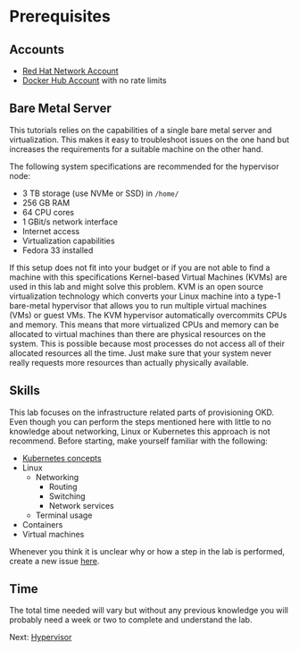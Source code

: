 # Prerequisites

## Accounts

* [Red Hat Network Account](https://www.redhat.com/wapps/ugc/register.html)
* [Docker Hub Account](https://hub.docker.com/signup) with no rate limits

## Bare Metal Server

This tutorials relies on the capabilities of a single bare metal server and
virtualization. This makes it easy to troubleshoot issues on the one hand but
increases the requirements for a suitable machine on the other hand.

The following system specifications are recommended for the hypervisor node:

* 3 TB storage (use NVMe or SSD) in `/home/`
* 256 GB RAM
* 64 CPU cores
* 1 GBit/s network interface
* Internet access
* Virtualization capabilities
* Fedora 33 installed

If this setup does not fit into your budget or if you are not able to find a
machine with this specifications Kernel-based Virtual Machines (KVMs) are used
in this lab and might solve this problem. KVM is an open source virtualization
technology which converts your Linux machine into a type-1 bare-metal hypervisor
that allows you to run multiple virtual machines (VMs) or guest VMs. The KVM
hypervisor automatically overcommits CPUs and memory. This means that more
virtualized CPUs and memory can be allocated to virtual machines than there are
physical resources on the system. This is possible because most processes do not
access all of their allocated resources all the time. Just make sure that your
system never really requests more resources than actually physically available.

## Skills

This lab focuses on the infrastructure related parts of provisioning OKD. Even
though you can perform the steps mentioned here with little to no knowledge
about networking, Linux or Kubernetes this approach is not recommend. Before
starting, make yourself familiar with the following:

* [Kubernetes concepts](https://kubernetes.io/docs/concepts/)
* Linux
    * Networking
        * Routing
        * Switching
        * Network services
    * Terminal usage
* Containers
* Virtual machines

Whenever you think it is unclear why or how a step in the lab is performed,
create a new issue [here](https://github.com/openshift/okd/issues/new/choose).

## Time

The total time needed will vary but without any previous knowledge you will
probably need a week or two to complete and understand the lab.

Next: [Hypervisor](01-hypervisor.md)
